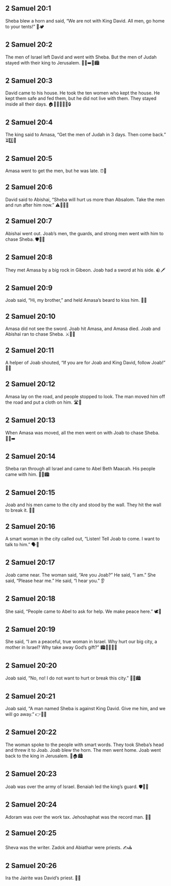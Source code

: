 ## 2 Samuel 20:1
Sheba blew a horn and said, “We are not with King David. All men, go home to your tents!” 📯🏕️
## 2 Samuel 20:2
The men of Israel left David and went with Sheba. But the men of Judah stayed with their king to Jerusalem. 🚶‍♂️➡️👑🏙️
## 2 Samuel 20:3
David came to his house. He took the ten women who kept the house. He kept them safe and fed them, but he did not live with them. They stayed inside all their days. 🏠👩‍🦰👩‍🦱🍞🔒
## 2 Samuel 20:4
The king said to Amasa, “Get the men of Judah in 3 days. Then come back.” ⏳3️⃣👥
## 2 Samuel 20:5
Amasa went to get the men, but he was late. ⏰🐢
## 2 Samuel 20:6
David said to Abishai, “Sheba will hurt us more than Absalom. Take the men and run after him now.” ⚠️🏃‍♂️💨
## 2 Samuel 20:7
Abishai went out. Joab’s men, the guards, and strong men went with him to chase Sheba. 🛡️🏃‍♂️
## 2 Samuel 20:8
They met Amasa by a big rock in Gibeon. Joab had a sword at his side. 🪨🗡️
## 2 Samuel 20:9
Joab said, “Hi, my brother,” and held Amasa’s beard to kiss him. 🤝😐
## 2 Samuel 20:10
Amasa did not see the sword. Joab hit Amasa, and Amasa died. Joab and Abishai ran to chase Sheba. ⚔️🏃‍♂️
## 2 Samuel 20:11
A helper of Joab shouted, “If you are for Joab and King David, follow Joab!” 📣👑
## 2 Samuel 20:12
Amasa lay on the road, and people stopped to look. The man moved him off the road and put a cloth on him. 🛣️🧣
## 2 Samuel 20:13
When Amasa was moved, all the men went on with Joab to chase Sheba. 🚶‍♂️➡️
## 2 Samuel 20:14
Sheba ran through all Israel and came to Abel Beth Maacah. His people came with him. 🏃‍♂️🏙️
## 2 Samuel 20:15
Joab and his men came to the city and stood by the wall. They hit the wall to break it. 🧱🔨
## 2 Samuel 20:16
A smart woman in the city called out, “Listen! Tell Joab to come. I want to talk to him.” 🗣️👩
## 2 Samuel 20:17
Joab came near. The woman said, “Are you Joab?” He said, “I am.” She said, “Please hear me.” He said, “I hear you.” 👂
## 2 Samuel 20:18
She said, “People came to Abel to ask for help. We make peace here.” 🕊️🤝
## 2 Samuel 20:19
She said, “I am a peaceful, true woman in Israel. Why hurt our big city, a mother in Israel? Why take away God’s gift?” 🏙️👩‍👧‍👦🙏
## 2 Samuel 20:20
Joab said, “No, no! I do not want to hurt or break this city.” 🙅‍♂️🏙️
## 2 Samuel 20:21
Joab said, “A man named Sheba is against King David. Give me him, and we will go away.” 👉👤👑
## 2 Samuel 20:22
The woman spoke to the people with smart words. They took Sheba’s head and threw it to Joab. Joab blew the horn. The men went home. Joab went back to the king in Jerusalem. 📯🏠🏙️
## 2 Samuel 20:23
Joab was over the army of Israel. Benaiah led the king’s guard. 🛡️👨‍✈️
## 2 Samuel 20:24
Adoram was over the work tax. Jehoshaphat was the record man. 🧱📝
## 2 Samuel 20:25
Sheva was the writer. Zadok and Abiathar were priests. ✍️⛪
## 2 Samuel 20:26
Ira the Jairite was David’s priest. 🙏👑
